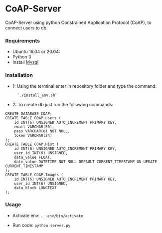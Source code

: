# CoAP-Server
CoAP-Server using python
Constrained Application Protocol (CoAP), to connect users to db.

### Requirements
      
  * Ubuntu 16.04 or 20.04:
  * Python 3
  * Install [Mysql](https://www.digitalocean.com/community/tutorials/how-to-install-mysql-on-ubuntu-20-04-pt)

### Installation
- 1: Using the terminal enter in repository folder and type the command:

		`./install_env.sh`
- 2: To create db just run the following commands:
```mysql
CREATE DATABASE COAP;
CREATE TABLE COAP.Users (
    id INT(6) UNSIGNED AUTO_INCREMENT PRIMARY KEY,
    email VARCHAR(50),
    pass VARCHAR(8) NOT NULL,
    token VARCHAR(24)
);
CREATE TABLE COAP.Hist (
    id INT(6) UNSIGNED AUTO_INCREMENT PRIMARY KEY,
    user_id INT(6) UNSIGNED,
    data_value FLOAT,
    date_value DATETIME NOT NULL DEFAULT CURRENT_TIMESTAMP ON UPDATE CURRENT_TIMESTAMP
);
CREATE TABLE COAP.Images (
    id INT(6) UNSIGNED AUTO_INCREMENT PRIMARY KEY,
    user_id INT(6) UNSIGNED,
    data_block LONGTEXT
);
```

### Usage
  
  * Activate env: `. .env/bin/activate`
  
  * Run code: `python server.py`
